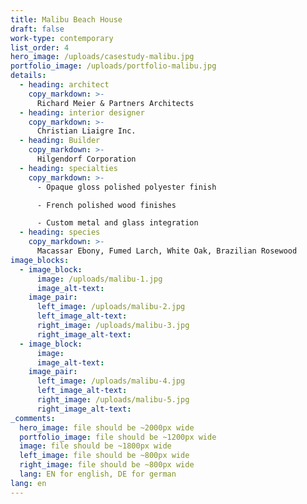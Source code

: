 ```yaml
---
title: Malibu Beach House
draft: false
work-type: contemporary
list_order: 4
hero_image: /uploads/casestudy-malibu.jpg
portfolio_image: /uploads/portfolio-malibu.jpg
details:
  - heading: architect
    copy_markdown: >-
      Richard Meier & Partners Architects
  - heading: interior designer
    copy_markdown: >-
      Christian Liaigre Inc.
  - heading: Builder
    copy_markdown: >-
      Hilgendorf Corporation
  - heading: specialties
    copy_markdown: >-
      - Opaque gloss polished polyester finish

      - French polished wood finishes

      - Custom metal and glass integration
  - heading: species
    copy_markdown: >-
      Macassar Ebony, Fumed Larch, White Oak, Brazilian Rosewood
image_blocks:
  - image_block:
      image: /uploads/malibu-1.jpg
      image_alt-text:
    image_pair:
      left_image: /uploads/malibu-2.jpg
      left_image_alt-text:
      right_image: /uploads/malibu-3.jpg
      right_image_alt-text:
  - image_block:
      image:
      image_alt-text:
    image_pair:
      left_image: /uploads/malibu-4.jpg
      left_image_alt-text:
      right_image: /uploads/malibu-5.jpg
      right_image_alt-text:
_comments:
  hero_image: file should be ~2000px wide
  portfolio_image: file should be ~1200px wide
  image: file should be ~1800px wide
  left_image: file should be ~800px wide
  right_image: file should be ~800px wide
  lang: EN for english, DE for german
lang: en
---
```


